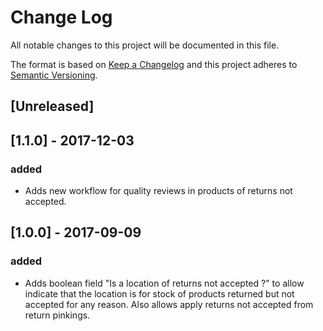 # Change Log
All notable changes to this project will be documented in this file.

The format is based on [Keep a Changelog](http://keepachangelog.com/)
and this project adheres to [Semantic Versioning](http://semver.org/).

## [Unreleased]

## [1.1.0] - 2017-12-03
### added
- Adds new workflow for quality reviews in products of returns not accepted.

## [1.0.0] - 2017-09-09
### added
- Adds boolean field "Is a location of returns not accepted ?" to allow indicate that the location is for stock of products returned but not accepted for any reason. Also allows apply returns not accepted from return pinkings.
